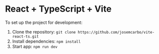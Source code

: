 # React + TypeScript + Vite

To set up the project for development:
1. Clone the repository: `git clone https://github.com/josemcarbo/vite-react-ts.git`
2. Install dependencies: `npm install`
3. Start app: `npm run dev`
